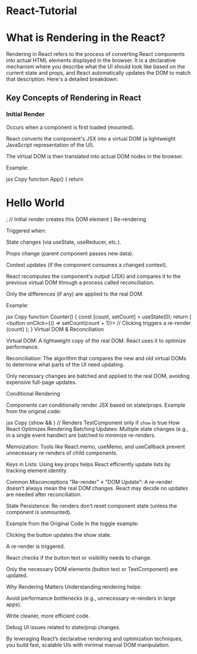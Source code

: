 ﻿# React-Tutorial
# What is Rendering in the React?
Rendering in React refers to the process of converting React components into actual HTML elements displayed in the browser. It is a declarative mechanism where you describe what the UI should look like based on the current state and props, and React automatically updates the DOM to match that description. Here's a detailed breakdown:

## Key Concepts of Rendering in React
### Initial Render

Occurs when a component is first loaded (mounted).

React converts the component's JSX into a virtual DOM (a lightweight JavaScript representation of the UI).

The virtual DOM is then translated into actual DOM nodes in the browser.

Example:

jsx
Copy
function App() {
  return <h1>Hello World</h1>; // Initial render creates this DOM element
}
Re-rendering

Triggered when:

State changes (via useState, useReducer, etc.).

Props change (parent component passes new data).

Context updates (if the component consumes a changed context).

React recomputes the component's output (JSX) and compares it to the previous virtual DOM through a process called reconciliation.

Only the differences (if any) are applied to the real DOM.

Example:

jsx
Copy
function Counter() {
  const [count, setCount] = useState(0);
  return (
    <button onClick={() => setCount(count + 1)}> // Clicking triggers a re-render
      {count}
    </button>
  );
}
Virtual DOM & Reconciliation

Virtual DOM: A lightweight copy of the real DOM. React uses it to optimize performance.

Reconciliation: The algorithm that compares the new and old virtual DOMs to determine what parts of the UI need updating.

Only necessary changes are batched and applied to the real DOM, avoiding expensive full-page updates.

Conditional Rendering

Components can conditionally render JSX based on state/props.
Example from the original code:

jsx
Copy
{show && <TestComponent />} // Renders TestComponent only if `show` is true
How React Optimizes Rendering
Batching Updates: Multiple state changes (e.g., in a single event handler) are batched to minimize re-renders.

Memoization: Tools like React.memo, useMemo, and useCallback prevent unnecessary re-renders of child components.

Keys in Lists: Using key props helps React efficiently update lists by tracking element identity.

Common Misconceptions
"Re-render" ≠ "DOM Update": A re-render doesn’t always mean the real DOM changes. React may decide no updates are needed after reconciliation.

State Persistence: Re-renders don’t reset component state (unless the component is unmounted).

Example from the Original Code
In the toggle example:

Clicking the button updates the show state.

A re-render is triggered.

React checks if the button text or <TestComponent> visibility needs to change.

Only the necessary DOM elements (button text or TestComponent) are updated.

Why Rendering Matters
Understanding rendering helps:

Avoid performance bottlenecks (e.g., unnecessary re-renders in large apps).

Write cleaner, more efficient code.

Debug UI issues related to state/prop changes.

By leveraging React’s declarative rendering and optimization techniques, you build fast, scalable UIs with minimal manual DOM manipulation.
